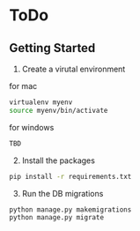 # ToDo

## Getting Started

1. Create a virutal environment

for mac

```sh
virtualenv myenv
source myenv/bin/activate
```

for windows
```sh
TBD
```

2. Install the packages

```sh
pip install -r requirements.txt
```

3. Run the DB migrations

```sh
python manage.py makemigrations
python manage.py migrate
```